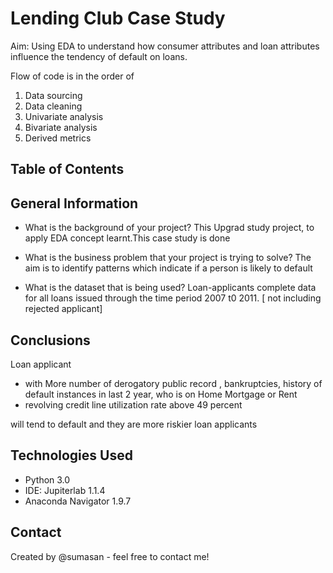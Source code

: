 # Lending Club Case Study
 
Aim:
Using EDA to understand how consumer attributes and loan attributes influence the tendency of default on loans.
 
Flow of code is in the order of 
1. Data sourcing 
2. Data cleaning 
3. Univariate analysis 
4. Bivariate analysis 
5. Derived metrics 


 

## Table of Contents
 
 
## General Information

- What is the background of your project?
  This Upgrad study project, to apply EDA concept learnt.This case study is done 

- What is the business problem that your project is trying to solve?
  The aim is to identify patterns which indicate if a person is likely to default 

- What is the dataset that is being used?
  Loan-applicants complete data for all loans issued through the time period 2007 t0 2011. [ not including rejected applicant]


 
## Conclusions

Loan applicant
- with More number of derogatory public record , bankruptcies, history of default instances in last 2 year, who is on Home Mortgage or Rent
- revolving credit line utilization rate above 49 percent  

will tend to default and  they are more riskier loan applicants

 

## Technologies Used
- Python 3.0
- IDE: Jupiterlab 1.1.4
- Anaconda Navigator 1.9.7


## Contact
Created by @sumasan - feel free to contact me!


